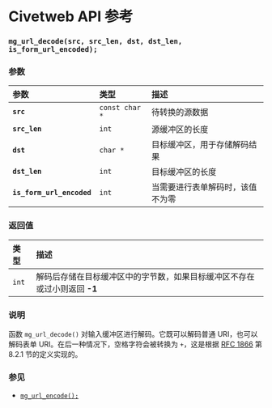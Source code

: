 # Civetweb API 参考

### `mg_url_decode(src, src_len, dst, dst_len, is_form_url_encoded);`

### 参数

| 参数 | 类型 | 描述 |
| :--- | :--- | :--- |
| **`src`** | `const char *` | 待转换的源数据 |
| **`src_len`** | `int` | 源缓冲区的长度 |
| **`dst`** | `char *` | 目标缓冲区，用于存储解码结果 |
| **`dst_len`** | `int` | 目标缓冲区的长度 |
| **`is_form_url_encoded`** | `int` | 当需要进行表单解码时，该值不为零 |

### 返回值

| 类型 | 描述 |
| :--- | :--- |
| `int` | 解码后存储在目标缓冲区中的字节数，如果目标缓冲区不存在或过小则返回 **-1** |

### 说明

函数 `mg_url_decode()` 对输入缓冲区进行解码。它既可以解码普通 URI，也可以解码表单 URI。在后一种情况下，空格字符会被转换为 `+`，这是根据 [RFC 1866](http://ftp.ics.uci.edu/pub/ietf/html/rfc1866.txt) 第 8.2.1 节的定义实现的。

### 参见

* [`mg_url_encode();`](mg_url_encode.md)
